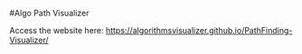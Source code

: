 #Algo Path Visualizer

Access the website here: https://algorithmsvisualizer.github.io/PathFinding-Visualizer/
